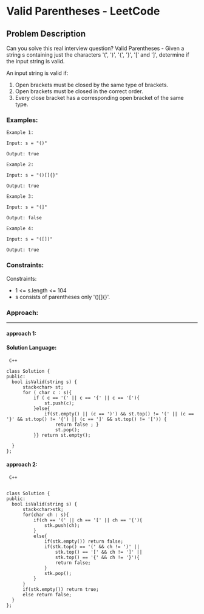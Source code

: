# Valid Parentheses - LeetCode
  
  ## Problem Description
  
  Can you solve this real interview question? Valid Parentheses - Given a string s containing just the characters '(', ')', '{', '}', '[' and ']', determine if the input string is valid.

An input string is valid if:

 1. Open brackets must be closed by the same type of brackets.
 2. Open brackets must be closed in the correct order.
 3. Every close bracket has a corresponding open bracket of the same type.
  
  ### Examples:
  ```
  Example 1:

Input: s = "()"

Output: true

Example 2:

Input: s = "()[]{}"

Output: true

Example 3:

Input: s = "(]"

Output: false

Example 4:

Input: s = "([])"

Output: true
  ```
  
  ### Constraints:
  
  Constraints:

 * 1 <= s.length <= 104
 * s consists of parentheses only '()[]{}'.
  
  
  ### Approach:
  ---
  
  #### approach 1:
  

  #### Solution Language:
  ```  C++  ```
  ```
  class Solution {
public:
    bool isValid(string s) {
        stack<char> st;
        for ( char c : s){
            if ( c == '(' || c == '{' || c == '['){
                st.push(c);
            }else{
                if(st.empty() || (c == ')') && st.top() != '(' || (c == '}' && st.top() != '{') || (c == ']' && st.top() != '[')) {
                    return false ; }
                    st.pop();
            }} return st.empty();

    }
};
  ```
  

 
  #### approach 2: 

 ``` C++``` 
  ```  

 class Solution {
public:
    bool isValid(string s) {
        stack<char>stk;
        for(char ch : s){
            if(ch == '(' || ch == '[' || ch == '{'){
                stk.push(ch);
            }
            else{
                if(stk.empty()) return false;
                if(stk.top() == '(' && ch != ')' ||
                    stk.top() == '[' && ch != ']' ||
                    stk.top() == '{' && ch != '}'){
                    return false;
                }
                stk.pop();
            }
        }
        if(stk.empty()) return true;
        else return false;
    }
}; 

 ``` 
